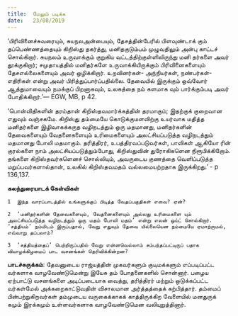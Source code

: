 ```yaml
---
title:  மேலும் படிக்க
date:   23/08/2019
---
```


‘பிரிவினைச்சுவரையும், சுயநலஅன்பையும், தேசத்தின்பேரில் பிளவுண்டாக் கும் தப்பெண்ணத்தையும் கிறிஸ்து தகர்த்து, மனிதகுடும்பம் முழுவதிலும் அன்பு காட்டச் சொல்கிறார். சுயநலம் உருவாக்கும் குறுகிய வட்டத்திற்குள்ளிலிருந்து மனி தர்களை அவர் தூக்குகிறார்; சமுதாயத்தில் மனிதர்களே உருவாக்கியிருக்கும் பிரிவினைகளையும் தேசஎல்லைகளையும் அவர் ஒழிக்கிறார். உறவினர்கள்- அந்நியர்கள், நண்பர்கள்-எதிரிகள் என்று அவர் பிரித்துப்பார்ப்பதில்லை. தேவையில் இருக்கும் ஒவ்வோர் ஆத்துமாவையும் நமக்குப் பிறனாகவும், உலகத்தை நம் களமாக வும் பார்க்கும்படி அவர் போதிக்கிறார்.’— EGW, MB, p 42.

‘பொன்விதிகளின் தரம்தான் கிறிஸ்தவமார்க்கத்தின் தரமாகும்; இதற்குக் குறைவான எதுவும் வஞ்சகமே. கிறிஸ்து தம்மையே கொடுக்குமளவிற்கு உயர்வாக மதித்த மனிதர்களை இழிவாகக்கருத வழிநடத்தும் ஒரு மதமானது, மனிதர்களின் தேவைகளையும் வேதனைகளையும் உரிமைகளையும் அலட்சியப்படுத்த வழிநடத்தும் மதமானது போலி மதமாகும். தரித்திரர், உபத்திரவப்படுவர்கள், பாவிகள் ஆகியோ ரின் குரல்களை நாம் அலட்சியப்படுத்தும்போது, கிறிஸ்துவின் துரோகிகளென நிரூபிக்கிறோம். தங்களை கிறிஸ்தவர்களெனச் சொல்லியும், அவருடைய குணத்தை வெளிப்படுத்த மறுப்பவர்களால்தான், உலகில் கிறிஸ்தவமதம் வல்லமையற்றதாக இருக்கிறது.’ - p 136,137.

**கலந்துரையாடக் கேள்விகள்**

`1	இந்த வாரப்பாடத்தில் உங்களுக்குப் பிடித்த வேதப்பகுதிகள் எவை? ஏன்?`

`2	‘மனிதர்களின் தேவைகளையும், வேதனைகளையும் அல்லது உரிமைகளை யும் அலட்சியப்படுத்த வழிநடத்தும் ஒரு மதம் போலி மதம்’ என்று எலன் ஒய்ட் சொல்கிறார். ‘சத்தியம்’ நம்மிடம் இருப்பதால், வேறு எதுவும் தேவை யில்லையென நம்மையே ஏமாற்றாமல், எவ்வாறு தப்பலாம்?`

`3	‘சத்தியத்தைப்’ பெற்றிருப்பதில் வேறு என்னவெல்லாம் சம்பந்தப்பட்டிருப் பதாக வியாழக்கிழமைப் பாட வசனங்கள் தெரிவிக்கின்றன?`

**பாடச்சுருக்கம்**: தேவனுடைய ராஜ்யத்தின் முகவர்களும் குடிமக்களும் எப்படிப்பட்ட வர்களாக வாழவேண்டுமென்று இயேசு தம் போதனைகளில் சொன்னார். பழைய ஏற்பாட்டு வசனங்களை அடிப்படையாக வைத்து, தரித்திரர் மற்றும் ஒடுக்கப்பட்ட வர்கள்மேல் அக்கறைகாட்டுவதின் விசாலமான அர்த்தத்தைக் கற்பித்தார். தம்மைப் பின்பற்றுகிறவர்கள் தம்முடைய வருகைக்காகக் காத்திருக்கிற வேளையில் மனதுருக் கமும் இரக்கமும் உள்ளவர்களாக வாழவேண்டுமென வலியுறுத்தினார்.